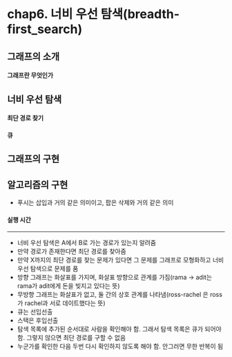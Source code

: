# chap6. 너비 우선 탐색(breadth-first_search)

## 그래프의 소개
#### 그래프란 무엇인가

## 너비 우선 탐색
#### 최단 경로 찾기
#### 큐

## 그래프의 구현

## 알고리즘의 구현
- 푸시는 삽입과 거의 같은 의미이고, 팝은 삭제와 거의 같은 의미

#### 실행 시간

---

- 너비 우선 탐색은 A에서 B로 가는 경로가 있는지 알려줌
- 만약 경로가 존재한다면 최단 경로를 찾아줌
- 만약 X까지의 최단 경로를 찾는 문제가 있다면 그 문제를 그래프로 모형화하고 너비 우선 탐색으로 문제를 품
- 방향 그래프는 화살표를 가지며, 화살표 방향으로 관계를 가짐(rama -> adit는 rama가 adit에게 돈을 빚지고 있다는 뜻)
- 무방향 그래프는 화살표가 없고, 둘 간의 상호 관계를 나타냄(ross-rachel 은 ross가 rachel과 서로 데이트했다는 뜻)
- 큐는 선입선출
- 스택은 후입선출
- 탐색 목록에 추가된 순서대로 사람을 확인해야 함. 그래서 탐색 목록은 큐가 되어야 함. 그렇지 않으면 최단 경로를 구할 수 없음
- 누군가를 확인한 다음 두번 다시 확인하지 않도록 해야 함. 안그러면 무한 반복이 됨
